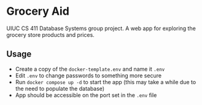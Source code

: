 # Grocery Aid

UIUC CS 411 Database Systems group project. A web app for exploring the grocery store products and prices. 

## Usage

* Create a copy of the `docker-template.env` and name it `.env`
* Edit `.env` to change passwords to something more secure
* Run `docker compose up -d` to start the app (this may take a while due to the need to populate the database)
* App should be accessible on the port set in the `.env` file
